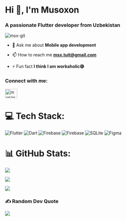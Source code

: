<h1 align="left">Hi 👋, I'm Musoxon</h1>
<h3 align="left">A passionate Flutter developer from Uzbekistan</h3>

<p align="left"> <img src="https://komarev.com/ghpvc/?username=msx-git&label=Profile%20views&color=0e75b6&style=flat" alt="msx-git" /> </p>

- 💬 Ask me about **Mobile app development**

- 📫 How to reach me **msx.tuit@gmail.com**

- ⚡ Fun fact **I think I am workaholic😅**

<h3 align="left">Connect with me:</h3>
<p align="left">
<a href="https://linkedin.com/in/musoxon" target="blank"><img align="center" src="https://raw.githubusercontent.com/rahuldkjain/github-profile-readme-generator/master/src/images/icons/Social/linked-in-alt.svg" alt="musoxon" height="30" width="40" /></a>
</p>

# 💻 Tech Stack:
![Flutter](https://img.shields.io/badge/Flutter-%2302569B.svg?style=for-the-badge&logo=Flutter&logoColor=white) ![Dart](https://img.shields.io/badge/dart-%230175C2.svg?style=for-the-badge&logo=dart&logoColor=white) ![Firebase](https://img.shields.io/badge/firebase-%23039BE5.svg?style=for-the-badge&logo=firebase) ![Firebase](https://img.shields.io/badge/firebase-a08021?style=for-the-badge&logo=firebase&logoColor=ffcd34) ![SQLite](https://img.shields.io/badge/sqlite-%2307405e.svg?style=for-the-badge&logo=sqlite&logoColor=white) ![Figma](https://img.shields.io/badge/figma-%23F24E1E.svg?style=for-the-badge&logo=figma&logoColor=white)


# 📊 GitHub Stats:
![](https://github-readme-stats.vercel.app/api?username=msx-git&theme=dark&hide_border=true&include_all_commits=true&count_private=true)<br/>

![](https://github-readme-streak-stats.herokuapp.com/?user=msx-git&theme=dark&hide_border=true)<br/>

![](https://github-readme-stats.vercel.app/api/top-langs/?username=msx-git&theme=dark&hide_border=true&include_all_commits=true&count_private=true&layout=compact)

### ✍️ Random Dev Quote
![](https://quotes-github-readme.vercel.app/api?type=horizontal&theme=radical)

<!-- Proudly created with GPRM ( https://gprm.itsvg.in ) -->
